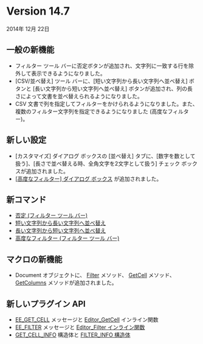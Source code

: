 # Version 14.7

2014年 12月 22日

## 一般の新機能

- フィルター ツール バーに否定ボタンが追加され、文字列に一致する行を除外して表示できるようになりました。
- \[CSV/並べ替え\] ツール バーに、\[短い文字列から長い文字列へ並べ替え\] ボタンと \[長い文字列から短い文字列へ並べ替え\] ボタンが追加され、列の長さによって文書を並べ替えられるようになりました。
- CSV 文書で列を指定してフィルターをかけられるようになりました。また、複数のフィルター文字列を指定できるようになりました (高度なフィルター)。

## 新しい設定

- \[カスタマイズ\] ダイアログ ボックスの \[並べ替え\] タブに、\[数字を数として扱う\]、\[長さで並べ替える時、全角文字を2文字として扱う\] チェック ボックスが追加されました。
- [\[高度なフィルター\] ダイアログ ボックス](../dlg/advanced_filter/index) が追加されました。

## 新コマンド

- [否定 (フィルター ツール バー)](../cmd/search/filterbar_negative)
- [短い文字列から長い文字列へ並べ替え](../cmd/edit/sort_length_a)
- [長い文字列から短い文字列へ並べ替え](../cmd/edit/sort_length_d)
- [高度なフィルター (フィルター ツール バー)](../cmd/search/filterbar_advanced)

## マクロの新機能

- Document オブジェクトに、 [Filter](../macro/document/filter) メソッド、 [GetCell](../macro/document/getcell) メソッド、 [GetColumns](../macro/document/getcolumns) メソッドが追加されました。

## 新しいプラグイン API

- [EE\_GET\_CELL](../plugin/message/ee_get_cell) メッセージと [Editor\_GetCell](../plugin/macro/editor_getcell) インライン関数
- [EE\_FILTER](../plugin/message/ee_filter) メッセージと
[Editor\_Filter インライン関数](../plugin/macro/editor_filter)
- [GET\_CELL\_INFO](../plugin/structure/get_cell_info) 構造体と [FILTER\_INFO 構造体](../plugin/structure/filter_info)

